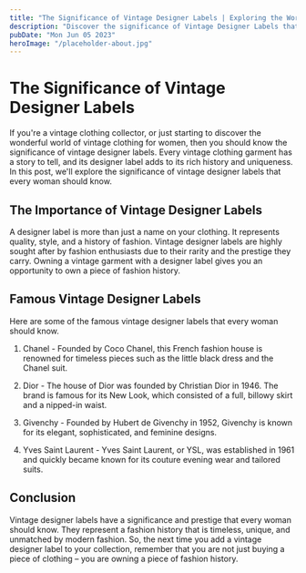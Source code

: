 ```yaml
---
title: "The Significance of Vintage Designer Labels | Exploring the World of Vintage Clothing for Women"
description: "Discover the significance of Vintage Designer Labels that every woman should know. Explore the world of vintage clothing for women with us."
pubDate: "Mon Jun 05 2023"
heroImage: "/placeholder-about.jpg"
---
```


# The Significance of Vintage Designer Labels

If you&#39;re a vintage clothing collector, or just starting to discover the wonderful world of vintage clothing for women, then you should know the significance of vintage designer labels. Every vintage clothing garment has a story to tell, and its designer label adds to its rich history and uniqueness. In this post, we&#39;ll explore the significance of vintage designer labels that every woman should know.

## The Importance of Vintage Designer Labels

A designer label is more than just a name on your clothing. It represents quality, style, and a history of fashion. Vintage designer labels are highly sought after by fashion enthusiasts due to their rarity and the prestige they carry. Owning a vintage garment with a designer label gives you an opportunity to own a piece of fashion history.

## Famous Vintage Designer Labels

Here are some of the famous vintage designer labels that every woman should know.

1. Chanel - Founded by Coco Chanel, this French fashion house is renowned for timeless pieces such as the little black dress and the Chanel suit.

2. Dior - The house of Dior was founded by Christian Dior in 1946. The brand is famous for its New Look, which consisted of a full, billowy skirt and a nipped-in waist.

3. Givenchy - Founded by Hubert de Givenchy in 1952, Givenchy is known for its elegant, sophisticated, and feminine designs.

4. Yves Saint Laurent - Yves Saint Laurent, or YSL, was established in 1961 and quickly became known for its couture evening wear and tailored suits.

## Conclusion

Vintage designer labels have a significance and prestige that every woman should know. They represent a fashion history that is timeless, unique, and unmatched by modern fashion. So, the next time you add a vintage designer label to your collection, remember that you are not just buying a piece of clothing – you are owning a piece of fashion history.